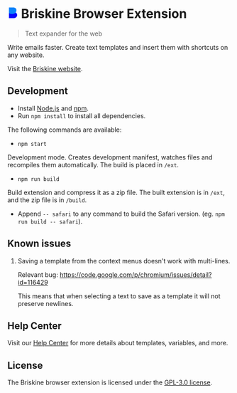 # <img src="artwork/icon-64.png" height="24" with="24"> Briskine Browser Extension

> Text expander for the web

Write emails faster. Create text templates and insert them with shortcuts on any website.

Visit the [Briskine website](https://www.briskine.com/).

## Development

* Install [Node.js](https://nodejs.org/en/) and [npm](https://www.npmjs.com/).
* Run `npm install` to install all dependencies.

The following commands are available:

* `npm start`

Development mode. Creates development manifest, watches files and recompiles them automatically.
The build is placed in `/ext`.

* `npm run build`

Build extension and compress it as a zip file. The built extension is in `/ext`, and the zip file is in `/build`.

* Append `-- safari` to any command to build the Safari version. (eg. `npm run build -- safari`).


## Known issues

1. Saving a template from the context menus doesn't work with multi-lines.

   Relevant bug: https://code.google.com/p/chromium/issues/detail?id=116429

   This means that when selecting a text to save as a template it will not preserve newlines.

## Help Center

Visit our [Help Center](https://help.briskine.com/) for more details about templates, variables, and more.

## License

The Briskine browser extension is licensed under the [GPL-3.0 license](/LICENSE).

